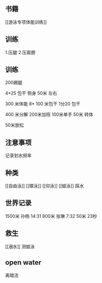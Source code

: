 ## 书籍
[[游泳专项体能训练]]

## 训练
1.压腿
2.压肩膀
## 训练

200踢腿

4*25 包干
侧身 50米 左右

300 米体能
8* 100 米包干
1分20 包干

400 米分解
200米加班
100米单手
50米 转体

50米放松
## 注意事项

记录划水频率

## 种类

[[自由泳]]
[[蝶泳]]
[[仰泳]]
[[蛙泳]]
踩水

## 世界记录

1500米 孙杨 14:31
800米 张琳  7:32
50米  23秒

## 救生
[[溺水]]
测蛙泳

## open water

离暗流
